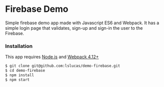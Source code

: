 # Firebase Demo

Simple firebase demo app made with Javascript ES6 and Webpack. It has a simple login page that validates, sign-up and sign-in the user to the Firebase.

### Installation

This app requires [Node.js](https://nodejs.org/) and [Webpack 4.12+](https://www.npmjs.com/package/webpack)

```sh
$ git clone git@github.com:lslucas/demo-firebase.git
$ cd demo-firebase
$ npm install
$ npm start
```

